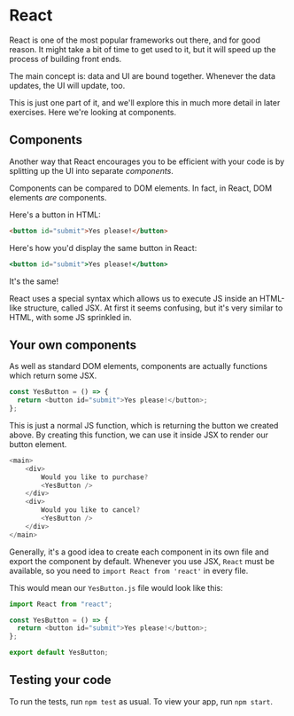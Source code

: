 # React

React is one of the most popular frameworks out there, and for good reason. It might take a bit of time to get used to it, but it will speed up the process of building front ends.

The main concept is: data and UI are bound together. Whenever the data updates, the UI will update, too.

This is just one part of it, and we'll explore this in much more detail in later exercises. Here we're looking at components.

## Components

Another way that React encourages you to be efficient with your code is by splitting up the UI into separate _components_.

Components can be compared to DOM elements. In fact, in React, DOM elements _are_ components.

Here's a button in HTML:

```html
<button id="submit">Yes please!</button>
```

Here's how you'd display the same button in React:

```jsx
<button id="submit">Yes please!</button>
```

It's the same!

React uses a special syntax which allows us to execute JS inside an HTML-like structure, called JSX. At first it seems confusing, but it's very similar to HTML, with some JS sprinkled in.

## Your own components

As well as standard DOM elements, components are actually functions which return some JSX.

```javascript
const YesButton = () => {
  return <button id="submit">Yes please!</button>;
};
```

This is just a normal JS function, which is returning the button we created above. By creating this function, we can use it inside JSX to render our button element.

```javascript
<main>
    <div>
        Would you like to purchase?
        <YesButton />
    </div>
    <div>
        Would you like to cancel?
        <YesButton />
    </div>
</main>
```

Generally, it's a good idea to create each component in its own file and export the component by default. Whenever you use JSX, `React` must be available, so you need to `import React from 'react'` in every file.

This would mean our `YesButton.js` file would look like this:

```javascript
import React from "react";

const YesButton = () => {
  return <button id="submit">Yes please!</button>;
};

export default YesButton;
```

## Testing your code

To run the tests, run `npm test` as usual. To view your app, run `npm start`.

